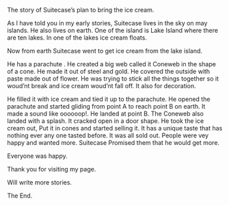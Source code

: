The story of Suitecase’s  plan to bring the ice cream.

As I have told you in my early stories, Suitecase lives in the sky on may islands. He also lives on earth. One of the island is Lake Island where there are ten lakes. In one of the lakes ice cream floats. 

Now from earth Suitecase went to get ice cream from the lake island.

He has a parachute . He created a big web called it Coneweb in the shape of a cone. He made it out of steel and gold. He covered the outside with paste made out of flower. He was trying to stick all the things together so it woud’nt  break and ice cream woud’nt  fall off.  It also for decoration. 

He filled it with ice cream and tied it up to the parachute. He opened the parachute  and started gliding from point A to reach point B on earth.  It made a sound like oooooop!. He landed at point B. The Coneweb also landed with a splash. It cracked open in a door shape.
He took the ice cream out, Put it in cones and started selling it.
It has a unique taste that has nothing ever any one tasted before.
It was all sold out. 
People were vey happy and wanted more. Suitecase
 Promised them that he would get more.

Everyone was happy.

Thank you for visiting my page.

Will write more stories.

The End.
